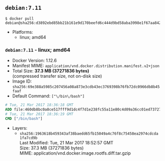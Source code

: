 ## `debian:7.11`

```console
$ docker pull debian@sha256:d3892ebd85bb21b161e9d170beefd6c444d9bd58aba3998e1f67aa842fbedb9d
```

-	Platforms:
	-	linux; amd64

### `debian:7.11` - linux; amd64

-	Docker Version: 1.12.6
-	Manifest MIME: `application/vnd.docker.distribution.manifest.v2+json`
-	Total Size: **37.3 MB (37271836 bytes)**  
	(compressed transfer size, not on-disk size)
-	Image ID: `sha256:69e388a5985c207456a08a873e3cdb43ec3769398b76fb72dc0966db8b45faaf`
-	Default Command: `["\/bin\/bash"]`

```dockerfile
# Tue, 21 Mar 2017 18:36:18 GMT
ADD file:460db8bc0a8ce517fff9d1dc4f7d1e238fc55a11e80c4d09a36cc01ed7372733 in / 
# Tue, 21 Mar 2017 18:36:19 GMT
CMD ["/bin/bash"]
```

-	Layers:
	-	`sha256:1963618b459343af38baedd65fb15049a4c76f8c75458ea2974cdcda1fa7cd9b`  
		Last Modified: Tue, 21 Mar 2017 18:52:57 GMT  
		Size: 37.3 MB (37271836 bytes)  
		MIME: application/vnd.docker.image.rootfs.diff.tar.gzip
